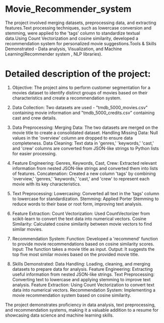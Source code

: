 # Movie_Recommender_system

The project involved merging datasets, preprocessing data, and extracting features.Text processing techniques, such as lowercase conversion and stemming, were applied to the 'tags' column to standardize textual data.Using Count Vectorization and cosine similarity, developed a recommendation system for personalized movie suggestions.Tools & Skills Demonstrated - Data analysis, Visualization, and Machine Learning(Recommender system , NLP libraries).

# Detailed description of the project:

1. Objective: The project aims to perform customer segmentation for a movies dataset to identify distinct groups of movies based on their characteristics and create a recommendation system.

2. Data Collection: Two datasets are used - "tmdb_5000_movies.csv" containing movie information and "tmdb_5000_credits.csv" containing cast and crew details.

3. Data Preprocessing:
Merging Data: The two datasets are merged on the movie title to create a consolidated dataset.
Handling Missing Data: Null values in the 'overview' column are dropped to ensure data completeness.
Data Cleaning: Text data in 'genres,' 'keywords,' 'cast,' and 'crew' columns are converted from JSON-like strings to Python lists for easier processing.

4. Feature Engineering:
Genres, Keywords, Cast, Crew: Extracted relevant information from nested JSON-like strings and converted them into lists of features.
Concatenation: Created a new column 'tags' by combining 'overview,' 'genres,' 'keywords,' 'cast,' and 'crew' to represent each movie with its key characteristics.

5. Text Preprocessing:
Lowercasing: Converted all text in the 'tags' column to lowercase for standardization.
Stemming: Applied Porter Stemming to reduce words to their base or root form, improving text analysis.

6. Feature Extraction:
Count Vectorization: Used CountVectorizer from scikit-learn to convert the text data into numerical vectors.
Cosine Similarity: Calculated cosine similarity between movie vectors to find similar movies.

7. Recommendation System:
Function: Developed a 'recommend' function to provide movie recommendations based on cosine similarity scores.
Input: The function takes a movie title as input.
Output: It suggests the top five most similar movies based on the provided movie title.

8. Skills Demonstrated:
Data Handling: Loading, cleaning, and merging datasets to prepare data for analysis.
Feature Engineering: Extracting useful information from nested JSON-like strings.
Text Preprocessing: Converting text to lowercase and applying stemming to improve text analysis.
Feature Extraction: Using Count Vectorization to convert text data into numerical vectors.
Recommendation System: Implementing a movie recommendation system based on cosine similarity.

The project demonstrates proficiency in data analysis, text preprocessing, and recommendation systems, making it a valuable addition to a resume for showcasing data science and machine learning skills.
